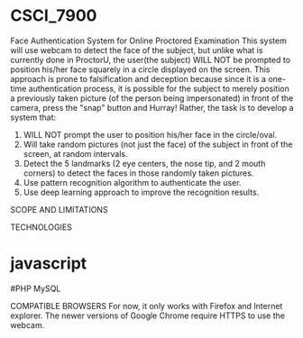 # CSCI_7900
Face Authentication System for Online Proctored Examination 
This system will use webcam to detect the face of the subject, but unlike what is currently done in ProctorU, the user(the subject) WILL NOT be prompted to position his/her face squarely in a circle displayed on the screen. This approach is prone to falsification and deception because since it is a one-time authentication process, it is possible for the subject to merely position a previously taken picture (of the person being impersonated) in front of the camera, press the "snap" button and Hurray! 
Rather, the task is to develop a system that:
1. WILL NOT prompt the user to position his/her face in the circle/oval.
2. Will take random pictures (not just the face) of the subject in front of the screen, at random intervals.
3. Detect the 5 landmarks (2 eye centers, the nose tip, and 2 mouth corners) to detect the faces in those randomly taken pictures.
5. Use pattern recognition algorithm to authenticate the user.
6. Use deep learning approach to improve the recognition results.

SCOPE AND LIMITATIONS


TECHNOLOGIES 
# javascript
#PHP
MySQL

COMPATIBLE BROWSERS
For now, it only works with Firefox and Internet explorer. The newer versions of Google Chrome require HTTPS to use the webcam.
